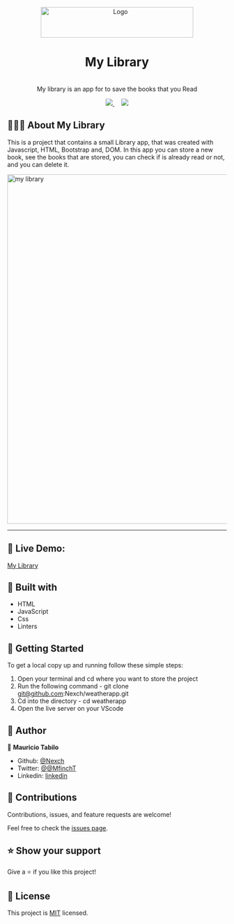<p align="center">
  <a href="https://github.com/jcy2704/oop-ruby">
    <img src="https://res.cloudinary.com/growsurf-prod/image/upload/v1582211139/production/gnysw2objzekbagrqiax.png" alt="Logo" width="350" height="70">
  </a>
</p>

<h1 align="center">My Library</h1>

<p align="center">

  <br>
   My library is an app for to save the books that you Read
</p>

<p align="center">
  <a href="https://github.com/Nexch/Library/issues">
    <img src="https://img.shields.io/badge/REPORT%20A%20BUG-purple?style=for-the-badge">
  </a>
   ‎ ‎ ‎ ‎
  <a href="https://github.com/Nexch/Library/issues">
    <img src="https://img.shields.io/badge/Request%20a%20feature-purple?style=for-the-badge">
  </a>
</p>



## 👩🏼‍💻 About My Library

This is a project that contains a small Library app, that was created with Javascript, HTML, Bootstrap and, DOM. In this app you can store a new book, see the books that are stored, you can check if is already read or not, and you can delete it.


<img width="800" alt="my library" src="https://user-images.githubusercontent.com/31552010/110899286-cda5c880-82ce-11eb-8a96-9c2025c7b93f.png">



<hr>


## 🔴 Live Demo:

[My Library](https://raw.githack.com/Nexch/Library/development/index.html)

## 🔧 Built with

- HTML
- JavaScript
- Css
- Linters




## 🤖 Getting Started

To get a local copy up and running follow these simple steps:

1. Open your terminal and cd where you want to store the project
2. Run the following command - git clone git@github.com:Nexch/weatherapp.git
3. Cd into the directory - cd weatherapp
4. Open the live server on your VScode


## 👥 Author

👤 **Mauricio Tabilo**

- Github: [@Nexch](https://github.com/Nexch)
- Twitter: [@@MfinchT](https://twitter.com/MfinchT)
- Linkedin: [linkedin](https://www.linkedin.com/in/Nexch)


## 🤝 Contributions

Contributions, issues, and feature requests are welcome!

Feel free to check the [issues page](https://github.com/Nexch/weatherapp/issues).


## ⭐ Show your support

Give a ⭐️ if you like this project!


## 📝 License

This project is [MIT](https://opensource.org/licenses/MIT) licensed.
